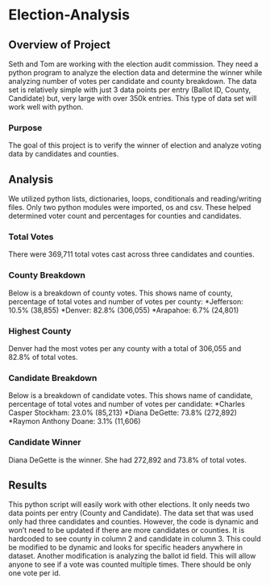 # Election-Analysis

## Overview of Project
Seth and Tom are working with the election audit commission. They need a python program to analyze the election data and determine the winner while analyzing number of votes per candidate and county breakdown. The data set is relatively simple with just 3 data points per entry (Ballot ID, County, Candidate) but, very large with over 350k entries. This type of data set will work well with python.

### Purpose
The goal of this project is to verify the winner of election and analyze voting data by candidates and counties. 

## Analysis
We utilized python lists, dictionaries, loops, conditionals and reading/writing files. Only two python modules were imported, os and csv. These helped determined voter count and percentages for counties and candidates.

### Total Votes
There were 369,711 total votes cast across three candidates and counties. 

### County Breakdown
Below is a breakdown of county votes. This shows name of county, percentage of total votes and number of votes per county:
*Jefferson: 10.5% (38,855)
*Denver: 82.8% (306,055)
*Arapahoe: 6.7% (24,801)

### Highest County
Denver had the most votes per any county with a total of 306,055 and 82.8% of total votes. 

### Candidate Breakdown
Below is a breakdown of candidate votes. This shows name of candidate, percentage of total votes and number of votes per candidate:
*Charles Casper Stockham: 23.0% (85,213)
*Diana DeGette: 73.8% (272,892)
*Raymon Anthony Doane: 3.1% (11,606)

### Candidate Winner
Diana DeGette is the winner. She had 272,892 and 73.8% of total votes. 

## Results
This python script will easily work with other elections. It only needs two data points per entry (County and Candidate). The data set that was used only had three candidates and counties. However, the code is dynamic and won’t need to be updated if there are more candidates or counties. It is hardcoded to see county in column 2 and candidate in column 3. This could be modified to be dynamic and looks for specific headers anywhere in dataset. Another modification is analyzing the ballot id field. This will allow anyone to see if a vote was counted multiple times. There should be only one vote per id. 

